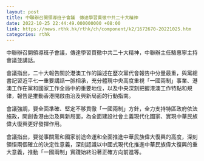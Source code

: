 ```yaml
---
layout: post
title: 中聯辦召開領導班子會議　傳達學習貫徹中共二十大精神
date: 2022-10-25 22:44:49.000000000 +08:00
link: https://news.rthk.hk/rthk/ch/component/k2/1672670-20221025.htm
categories: rthk
---
```


中聯辦召開領導班子會議，傳達學習貫徹中共二十大精神，中聯辦主任駱惠寧主持會議並講話。

會議指出，二十大報告關於港澳工作的論述在歷次黨代會報告中分量最重，與黨總書記習近平七一重要講話一脈相承，充分體現中央高度重視「一國兩制」事業、港澳工作在黨和國家工作全局中的重要地位，以及中央深刻把握港澳工作特點和規律，報告是推動香港開啟由治及興新局面的行動指南。

會議強調，要全面準確、堅定不移貫徹「一國兩制」方針，全力支持特區政府依法施政，開創香港由治及興新局面，為全面建設社會主義現代化國家、實現中華民族偉大復興更好發揮作用。

會議指出，要從事關黨和國家前途命運和全面推進中華民族偉大復興的高度，深刻領悟兩個確立的決定性意義，深刻認識以中國式現代化推進中華民族偉大復興的重大意義，推動「一國兩制」實踐始終沿著正確方向前進等。

